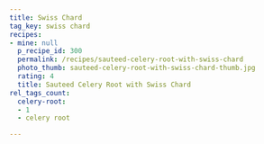 ```yaml
---
title: Swiss Chard
tag_key: swiss chard
recipes:
- mine: null
  p_recipe_id: 300
  permalink: /recipes/sauteed-celery-root-with-swiss-chard
  photo_thumb: sauteed-celery-root-with-swiss-chard-thumb.jpg
  rating: 4
  title: Sauteed Celery Root with Swiss Chard
rel_tags_count:
  celery-root:
  - 1
  - celery root

---
```

